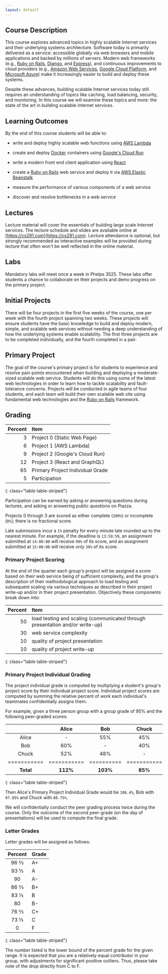 ```yaml
---
layout: default
---
```


## Course Description

This course explores advanced topics in highly scalable Internet services and
their underlying systems architecture. Software today is primarily delivered as
a service: accessible globally via web browsers and mobile applications and
backed by millions of servers. Modern web frameworks (e.g., [Ruby on
Rails](http://rubyonrails.org/), [Django](https://www.djangoproject.com), and
[Express](https://expressjs.com)), and continuous improvements to cloud
providers (e.g., [Amazon Web Services](https://aws.amazon.com), [Google Cloud
Platform](https://cloud.google.com), and [Microsoft
Azure](https://azure.microsoft.com/en-us/)) make it increasingly easier to
build and deploy these systems.

Despite these advances, building scalable Internet services today still requires
an understanding of topics like caching, load balancing, security, and
monitoring. In this course we will examine these topics and more: the state of
the art in building scalable Internet services.


## Learning Outcomes

By the end of this course students will be able to:

* write and deploy highly scalable web functions using [AWS
  Lambda](https://aws.amazon.com/lambda/)

* create and deploy [Docker](https://www.docker.com/get-started) containers
  using [Google's Cloud Run](https://cloud.google.com/run/)

* write a modern front end client application using [React](https://reactjs.org)

* create a [Ruby on Rails](http://rubyonrails.org/) web service and deploy it
  via [AWS Elastic Beanstalk](https://aws.amazon.com/elasticbeanstalk/)

* measure the performance of various components of a web service

* discover and resolve bottlenecks in a web service


## Lectures

Lecture material will cover the essentials of building large scale Internet
services. The lecture schedule and slides are available online at
[https://cs291.com](https://cs291.com). Lecture attendance is optional, but
strongly recommended as interactive examples will be provided during lecture
that often won't be well reflected in the online material.

## Labs

Mandatory labs will meet once a week in Phelps 3525. These labs offer students
a chance to collaborate on their projects and demo progress on the primary
project.

## Initial Projects

There will be four projects in the first five weeks of the course, one per week
with the fourth project spanning two weeks. These projects will ensure students
have the basic knowledge to build and deploy modern, simple, and scalable web
services without needing a deep understanding of how the underlying systems
enable scalability. The first three projects are to be completed individually,
and the fourth completed in a pair.

## Primary Project

The goal of the course's primary project is for students to experience and
resolve pain points encountered when building and deploying a moderate-sized
scalable web service. Students will do this using some of the latest web
technologies in order to learn how to tackle scalability and fault-tolerance
concerns. Projects will be conducted in agile teams of four students, and each
team will build their own scalable web site using fundamental web technologies
and the [Ruby on Rails](http://rubyonrails.org/) framework.


## Grading

| Percent | Item |
|--:|:--|
| 3 | Project 0 (Static Web Page) |
| 6 | Project 1 (AWS Lambda) |
| 9 | Project 2 (Google's Cloud Run) |
| 12 | Project 3 (React and GraphQL) |
| 65 | Primary Project Individual Grade |
| 5 | Participation |
{: class="table table-striped"}

Participation can be earned by asking or answering questions during lectures,
and asking or answering public questions on Piazza.

Projects 0 through 3 are scored as either complete (`100%`) or incomplete (`0%`);
there is no fractional score.

Late submissions incur a `1%` penalty for every minute late rounded up to the
nearest minute. For example, if the deadline is `13:59:59`, an assignment
submitted at `14:00:00` will receive `99%` of its score, and an assignment
submitted at `15:00:00` will receive only `39%` of its score.

### Primary Project Scoring

At the end of the quarter each group's project will be assigned a score based
on their web service being of sufficient complexity, and the group's
description of their methodological approach to load testing and subsequent
scaling via various techniques as described in their project write-up and/or in
their project presentation. Objectively these components break down into:

| Percent | Item |
|--:|:--|
| 50 | load testing and scaling (communicated through presentation and/or write-up) |
| 30 | web service complexity |
| 10 | quality of project presentation |
| 10 | quality of project write-up |
{: class="table table-striped"}

### Primary Project Individual Grading

The project individual grade is computed by multiplying a student's group's
project score by their individual project score. Individual project scores are
computed by summing the relative percent of _work_ each individual's teammates
confidentially assigns them.

For example, given a three person group with a group grade of 95% and the
following peer-graded scores:

|           | Alice     | Bob      | Chuck     |
|:---------:|:---------:|:--------:|:---------:|
| Alice     | -         | 55%      | 45%       |
| Bob       | 60%       | -        | 40%       |
| Chuck     | 52%       | 48%      | -         |
|===========|===========|==========|===========|
| __Total__ | __112%__  | __103%__ | __85%__   |
{: class="table table-striped"}

Then Alice's Primary Project Individual Grade would be `106.4%`, Bob with
`97.85%` and Chuck with `80.75%`.

We will confidentially conduct the peer grading process twice during the
course. Only the outcome of the second peer-grade (on the day of presentations)
will be used to compute the final grade.

### Letter Grades

Letter grades will be assigned as follows:

| Percent | Grade |
|:-------:|:------|
|   96 ⅔  |   A+  |
|   93 ⅓  |   A   |
|   90    |   A-  |
|   86 ⅔  |   B+  |
|   83 ⅓  |   B   |
|   80    |   B-  |
|   76 ⅔  |   C+  |
|   73 ⅓  |   C   |
|    0    |   F   |
{: class="table table-striped"}

The number listed is the lower bound of the percent grade for the given
range. It is expected that you are a relatively equal contributor in your
group, with adjustments for significant positive outliers. Thus, please take
note of the drop directly from C to F.
